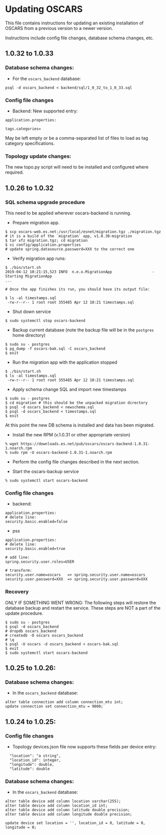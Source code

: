 # Updating OSCARS
This file contains instructions for updating an existing installation of OSCARS from a previous version to a newer version. 

Instructions include config file changes, database schema changes, etc.

## 1.0.32 to 1.0.33

### Database schema changes:

- For the `oscars_backend` database:

```
psql -d oscars_backend < backend/sql/1_0_32_to_1_0_33.sql
```

### Config file changes
- Backend:
New supported entry:
```
application.properties:

tags.categories=
```

May be left empty or be a comma-separated list of files to load as tag category specifications.


### Topology update changes:
The new topo.py script will need to be installed and configured where required.


## 1.0.26 to 1.0.32


### SQL schema upgrade procedure
This need to be applied wherever oscars-backend is running.
* Prepare migration app.
```
$ scp oscars-web.es.net:/usr/local/esnet/migration.tgz ./migration.tgz
# it is a build of the `migration` app, v1.0.30-migration
$ tar xfz migration.tgz; cd migration
$ vi config/application.properties
# update spring.datasource.password=XXX to the correct one
```
* Verify migration app runs:
```
$ ./bin/start.sh
2019-04-12 10:21:15,523 INFO  n.e.o.MigrationApp                  - Starting MigrationApp
...

# Once the app finishes its run, you should have its output file:

$ ls -al timestamps.sql
 -rw-r--r-- 1 root root 355485 Apr 12 10:21 timestamps.sql
```
* Shut down service
```
$ sudo systemctl stop oscars-backend
```
* Backup current database (note the backup file will be in the `postgres` home directory)
```
$ sudo su - postgres
$ pg_dump -f oscars-bak.sql -C oscars_backend
$ exit
```
* Run the migration app with the application stopped
```
$ ./bin/start.sh
$ ls -al timestamps.sql
 -rw-r--r-- 1 root root 355485 Apr 12 10:21 timestamps.sql

```
* Apply schema change SQL and import new timestamps 
```
$ sudo su - postgres
$ cd migration # this should be the unpacked migration directory
$ psql -d oscars_backend < newschema.sql
$ psql -d oscars_backend < timestamps.sql
$ exit
```
At this point the new DB schema is installed and data has been migrated.

* Install the new RPM (v.1.0.31 or other appropriate version) 
```
% wget https://downloads.es.net/pub/oscars/oscars-backend-1.0.31-1.noarch.rpm
% sudo rpm -U oscars-backend-1.0.31-1.noarch.rpm
```

* Perform the config file changes described in the next section.

* Start the oscars-backup service 
```
% sudo systemctl start oscars-backend
```

### Config file changes
- backend:
```
application.properties:
# delete line:
security.basic.enabled=false

```
- pss
```
application.properties:
# delete line:
security.basic.enabled=true

# add line:
spring.security.user.roles=USER

# transform:
security.user.name=oscars   => spring.security.user.name=oscars
security.user.password=XXX  => spring.security.user.password=XXX

```

### Recovery
ONLY IF SOMETHING WENT WRONG: The following steps will restore the
database backup and restart the service.  These steps are NOT a part
of the update procedure.
```
$ sudo su - postgres
$ psql -d oscars_backend
# dropdb oscars_backend
# createdb -O oscars oscars_backend
# \q
$ psql -U oscars -d oscars_backend < oscars-bak.sql
$ exit
$ sudo systemctl start oscars-backend
```

## 1.0.25 to 1.0.26:

### Database schema changes:

- In the `oscars_backend` database:

```
alter table connection add column connection_mtu int;
update connection set connection_mtu = 9000;
```


## 1.0.24 to 1.0.25:

### Config file changes

- Topology devices.json file now supports these fields per device entry:

```
  "location": "a string",
  "location_id": integer,
  "longitude": double,
  "latitude": double
```

### Database schema changes:

- In the `oscars_backend` database:

```
alter table device add column location varchar(255);
alter table device add column location_id int;
alter table device add column latitude double precision;
alter table device add column longitude double precision;

update device set location = '', location_id = 0, latitude = 0, longitude = 0;
```
